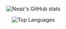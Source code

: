 <p align="center">
  <img src="https://github-readme-stats.vercel.app/api?username=nz-m&show_icons=true&theme=react" alt="Neaz's GitHub stats" />
</p>

<p align="center">
  <img src="https://github-readme-stats.vercel.app/api/top-langs/?username=nz-m&layout=compact&theme=react" alt="Top Languages" />
</p>
